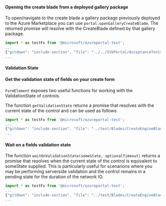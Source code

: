 <!-- markdownlint-disable MD041 REASON: File assembled with GitDown -->

#### Opening the create blade from a deployed gallery package

To open/navigate to the create blade a gallery package previously deployed to the Azure Marketplace you can use `portal.openGalleryCreateBlade`. The returned promise will resolve with the CreateBlade defined by that gallery package.

```ts
import * as testFx from '@microsoft/azureportal-test';
...
{"gitdown": "include-section", "file": "../../StbPortal/AcceptanceTests/OneStbTestsTS/ProdCreateLauncherTests.ts", "section": "create#openGalleryCreateBlade"}
...
```

#### Validation State

#### Get the validation state of fields on your create form

`FormElement` exposes two useful functions for working with the ValidationState of controls.

The function `getValidationState` returns a promise that resolves with the current state of the control and can be used as follows

```ts
import * as testFx from '@microsoft/azureportal-test';
...
{"gitdown": "include-section", "file": "../test/Blades/CreateEngineBlade.ts", "section": "create#getValidationState"}
...

```

#### Wait on a fields validation state

The function `waitOnValidationState(someState, optionalTimeout)` returns a promise that resolves when the current state of the control is equivalent to someState supplied. This is particularly useful for scenarions where you may be performing serverside validation and the control remains in a pending state for the duration of the network IO.

```ts
import * as testFx from '@microsoft/azureportal-test';
...
{"gitdown": "include-section", "file": "../test/Blades/CreateEngineBlade.ts", "section": "create#waitOnValidationState"}
...

```
